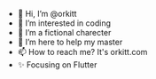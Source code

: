 - 👋 Hi, I’m @orkitt
- 👀 I’m interested in coding
- 🌱 I’m a fictional charecter 
- 💞️ I’m here to help my master
- 📫 How to reach me? It's orkitt.com
- ✨ Focusing on Flutter

<!---
orkitt/orkitt is a ✨ special ✨ repository because its `README.md` (this file) appears on your GitHub profile.
You can click the Preview link to take a look at your changes.
--->
